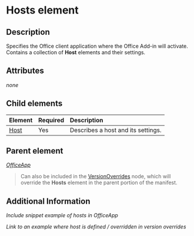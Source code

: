 # Hosts element

## Description
Specifies the Office client application where the Office Add-in will activate. Contains a collection of **Host** elements and their settings. 

## Attributes
_none_

## Child elements

|  Element |  Required  |  Description  |
|:-----|:-----|:-----|
|  [Host](./host.md)    |  Yes   |  Describes a host and its settings. |


## Parent element
_[OfficeApp]()_ 

> Can also be included in the [VersionOverrides](./versionoverrides.md) node, which will override the **Hosts** element in the parent portion of the manifest. 

## Additional Information
_Include snippet example of hosts in OfficeApp_

_Link to an example where host is defined / overridden in version overrides_
